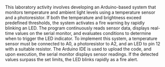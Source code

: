 This laboratory activity involves developing an Arduino-based system that monitors temperature and ambient light levels using a 
temperature sensor and a photoresistor. If both the temperature and brightness exceed predefined thresholds, the system activates 
a fire warning by rapidly blinking an LED. The program continuously reads sensor data, displays real-time values on the serial monitor, 
and evaluates conditions to determine when to trigger the LED indicator. To implement this system, a temperature sensor must be 
connected to A0, a photoresistor to A2, and an LED to pin 12 with a suitable resistor. The Arduino IDE is used to upload the code, 
and upon execution, the serial monitor displays sensor readings. If the detected values surpass the set limits, the LED blinks rapidly as a fire alert.
